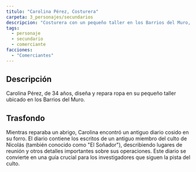 ```yaml
---
titulo: "Carolina Pérez, Costurera"
carpeta: 3_personajes/secundarios
descripcion: "Costurera con un pequeño taller en los Barrios del Muro, que descubre un diario crucial sobre el culto de 'El Soñador'."
tags:
  - personaje
  - secundario
  - comerciante
facciones:
  - "Comerciantes"
---
```


## Descripción

Carolina Pérez, de 34 años, diseña y repara ropa en su pequeño taller ubicado en los Barrios del Muro.

## Trasfondo

Mientras reparaba un abrigo, Carolina encontró un antiguo diario cosido en su forro. El diario contiene los escritos de un antiguo miembro del culto de Nicolás (también conocido como "El Soñador"), describiendo lugares de reunión y otros detalles importantes sobre sus operaciones. Este diario se convierte en una guía crucial para los investigadores que siguen la pista del culto. 